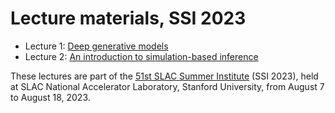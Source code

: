 # Lecture materials, SSI 2023

- Lecture 1: [Deep generative models](https://glouppe.github.io/ssi2023/?p=lecture-lvm.md)
- Lecture 2: [An introduction to simulation-based inference](https://glouppe.github.io/ssi2023/?p=lecture-sbi.md)

These lectures are part of the [51st SLAC Summer Institute](https://indico.slac.stanford.edu/event/7540/page/30-program) (SSI 2023), held at SLAC National Accelerator Laboratory, Stanford University, from August 7 to August 18, 2023.
